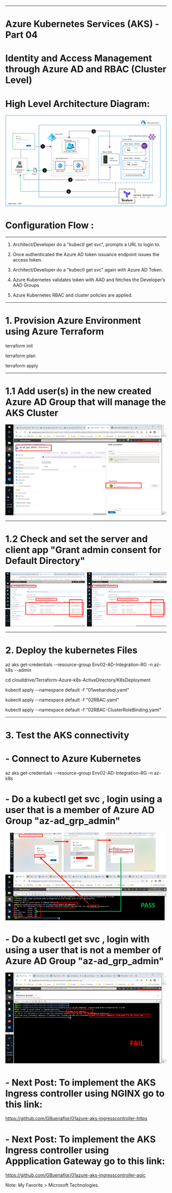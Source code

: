 ----------------------------------------------------------
# Azure Kubernetes Services (AKS) - Part 04
# Identity and Access Management through Azure AD and RBAC (Cluster Level)


# High Level Architecture Diagram:


![Image description](https://github.com/GBuenaflor/01azure-aks-azure-ad-integration/blob/master/Images/GB-AKS-AzureAD01.png)


# Configuration Flow :

------------------------------------------------------------------------------

1. Architect/Developer do a "kubectl get svc", prompts a URL to login to.

2. Once authenticated the Azure AD token issuance endpoint issues the access token.

3. Architect/Developer do a "kubectl get svc" again  with Azure AD Token.

4. Azure Kubernetes validates token with AAD and fetches the Developer’s AAD Groups

5. Azure Kubernetes RBAC and cluster policies are applied.


------------------------------------------------------------------------------
# 1. Provision Azure Environment using Azure Terraform

 
 
terraform init

terraform plan

terraform apply



------------------------------------------------------------------------------
# 1.1 Add user(s) in the new created Azure AD Group that will manage the AKS Cluster

![Image description](https://github.com/GBuenaflor/01azure-aks-azure-ad-integration/blob/master/Images/GB-AKS-AzureAD02.png)



------------------------------------------------------------------------------
# 1.2 Check and set the server and client app "Grant admin consent for Default Directory"



![Image description](https://github.com/GBuenaflor/01azure-aks-azure-ad-integration/blob/master/Images/GB-AKS-AzureAD03.png)

 

------------------------------------------------------------------------------
# 2. Deploy the kubernetes Files


az aks get-credentials --resource-group Env02-AD-Integration-RG -n az-k8s --admin 

cd clouddrive/Terraform-Azure-k8s-ActiveDirectory/K8sDeployment


kubectl apply --namespace default -f "01webandsql.yaml"
		
kubectl apply --namespace default -f "02RBAC.yaml"

kubectl apply --namespace default -f "02RBAC-ClusterRoleBinding.yaml"
  
   
  
------------------------------------------------------------------------------
# 3. Test the AKS connectivity

 
#  - Connect to Azure Kubernetes

az aks get-credentials --resource-group Env02-AD-Integration-RG -n az-k8s

 
 
#  -  Do a kubectl get svc , login using a user that is a member of Azure AD Group "az-ad_grp_admin"


![Image description](https://github.com/GBuenaflor/01azure-aks-azure-ad-integration/blob/master/Images/GB-AKS-AzureAD04.png)



 
#  -  Do a kubectl get svc , login with using a user that is not a member of Azure AD Group "az-ad_grp_admin"


![Image description](https://github.com/GBuenaflor/01azure-aks-azure-ad-integration/blob/master/Images/GB-AKS-AzureAD05.png)




#  -  Next Post: To implement the AKS Ingress controller using NGINX  go to this link:


https://github.com/GBuenaflor/01azure-aks-ingresscontroller-https




#  -  Next Post: To implement the AKS Ingress controller using Appplication Gateway go to this link:


https://github.com/GBuenaflor/01azure-aks-ingresscontroller-agic







Note: My Favorite > Microsoft Technologies.

